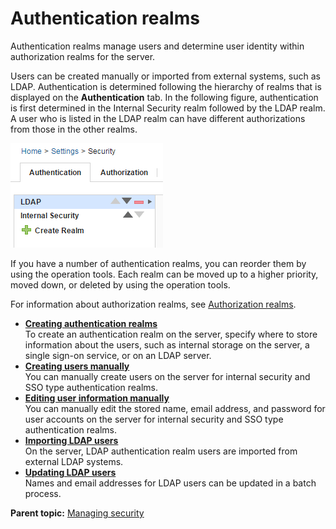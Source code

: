 # Authentication realms

Authentication realms manage users and determine user identity within authorization realms for the server.

Users can be created manually or imported from external systems, such as LDAP. Authentication is determined following the hierarchy of realms that is displayed on the **Authentication** tab. In the following figure, authentication is first determined in the Internal Security realm followed by the LDAP realm. A user who is listed in the LDAP realm can have different authorizations from those in the other realms.

![The list of authentication realms, ordered by priority](../images/security_auth_a.gif)

If you have a number of authentication realms, you can reorder them by using the operation tools. Each realm can be moved up to a higher priority, moved down, or deleted by using the operation tools.

For information about authorization realms, see [Authorization realms](security_config.md).

-   **[Creating authentication realms](../../com.udeploy.admin.doc/topics/security_auth_create.md)**  
To create an authentication realm on the server, specify where to store information about the users, such as internal storage on the server, a single sign-on service, or on an LDAP server.
-   **[Creating users manually](../../com.udeploy.admin.doc/topics/security_user_create.md)**  
You can manually create users on the server for internal security and SSO type authentication realms.
-   **[Editing user information manually](../../com.udeploy.admin.doc/topics/security_user_edit.md)**  
You can manually edit the stored name, email address, and password for user accounts on the server for internal security and SSO type authentication realms.
-   **[Importing LDAP users](../../com.udeploy.admin.doc/topics/security_user_import.md)**  
On the server, LDAP authentication realm users are imported from external LDAP systems.
-   **[Updating LDAP users](../../com.udeploy.admin.doc/topics/security_user_update.md)**  
Names and email addresses for LDAP users can be updated in a batch process.

**Parent topic:** [Managing security](../../com.udeploy.admin.doc/topics/security_ch.md)

